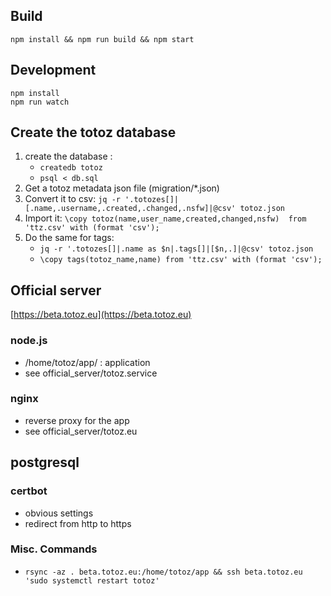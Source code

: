 ## Build

    npm install && npm run build && npm start

## Development

    npm install
    npm run watch

## Create the totoz database

1) create the database :
    - ``createdb totoz``
    - ``psql < db.sql``
1) Get a totoz metadata json file (migration/*.json)
2) Convert it to csv: ``jq -r '.totozes[]|[.name,.username,.created,.changed,.nsfw]|@csv' totoz.json``
2) Import it: ``\copy totoz(name,user_name,created,changed,nsfw)  from 'ttz.csv' with (format 'csv');``
3) Do the same for tags:
    - ``jq -r '.totozes[]|.name as $n|.tags[]|[$n,.]|@csv' totoz.json``
    - ``\copy tags(totoz_name,name) from 'ttz.csv' with (format 'csv');``

## Official server

[https://beta.totoz.eu](https://beta.totoz.eu)

### node.js

- /home/totoz/app/ : application
- see official_server/totoz.service

### nginx

- reverse proxy for the app
- see official_server/totoz.eu

## postgresql

### certbot

- obvious settings
- redirect from http to https

### Misc. Commands

- ``rsync -az . beta.totoz.eu:/home/totoz/app && ssh beta.totoz.eu 'sudo systemctl restart totoz'``